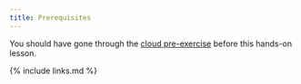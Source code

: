 ```yaml
---
title: Prerequisites
---
```

You should have gone through the [cloud pre-exercise](https://cms-opendata-workshop.github.io/workshop2023-lesson-introcloud/) before this hands-on lesson.


{% include links.md %}
